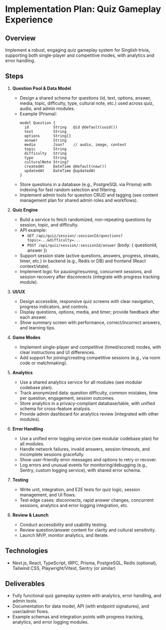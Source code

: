 # Implementation Plan: Quiz Gameplay Experience

## Overview
Implement a robust, engaging quiz gameplay system for Singlish trivia, supporting both single-player and competitive modes, with analytics and error handling.

## Steps
1. **Question Pool & Data Model**
   - Design a shared schema for questions (id, text, options, answer, media, topic, difficulty, type, cultural note, etc.) used across quiz, audio, and admin modules.
   - Example (Prisma):
     ```prisma
     model Question {
       id           String   @id @default(uuid())
       text         String
       options      String[]
       answer       String
       media        Json?    // audio, image, context
       topic        String
       difficulty   String
       type         String
       culturalNote String?
       createdAt    DateTime @default(now())
       updatedAt    DateTime @updatedAt
     }
     ```
   - Store questions in a database (e.g., PostgreSQL via Prisma) with indexing for fast random selection and filtering.
   - Implement admin tools for question CRUD and tagging (see content management plan for shared admin roles and workflows).

2. **Quiz Engine**
   - Build a service to fetch randomized, non-repeating questions by session, topic, and difficulty.
   - API example:
     - `GET /api/quiz/session/:sessionId/questions?topic=...&difficulty=...`
     - `POST /api/quiz/session/:sessionId/answer` (body: { questionId, answer })
   - Support session state (active questions, answers, progress, streaks, timer, etc.) in backend (e.g., Redis or DB) and frontend (React context/state).
   - Implement logic for pausing/resuming, concurrent sessions, and session recovery after disconnects (integrate with progress tracking module).

3. **UI/UX**
   - Design accessible, responsive quiz screens with clear navigation, progress indicators, and controls.
   - Display questions, options, media, and timer; provide feedback after each answer.
   - Show summary screen with performance, correct/incorrect answers, and learning tips.

4. **Game Modes**
   - Implement single-player and competitive (timed/scored) modes, with clear instructions and UI differences.
   - Add support for joining/creating competitive sessions (e.g., via room code or matchmaking).

5. **Analytics**
   - Use a shared analytics service for all modules (see modular codebase plan).
   - Track anonymized data: question difficulty, common mistakes, time per question, engagement, session outcomes.
   - Store analytics in a privacy-compliant database/table, with unified schema for cross-feature analysis.
   - Provide admin dashboard for analytics review (integrated with other modules).

6. **Error Handling**
   - Use a unified error logging service (see modular codebase plan) for all modules.
   - Handle network failures, invalid answers, session timeouts, and incomplete sessions gracefully.
   - Show user-friendly error messages and options to retry or recover.
   - Log errors and unusual events for monitoring/debugging (e.g., Sentry, custom logging service), with shared error schema.

7. **Testing**
   - Write unit, integration, and E2E tests for quiz logic, session management, and UI flows.
   - Test edge cases: disconnects, rapid answer changes, concurrent sessions, analytics and error logging integration, etc.

8. **Review & Launch**
   - Conduct accessibility and usability testing.
   - Review question/answer content for clarity and cultural sensitivity.
   - Launch MVP, monitor analytics, and iterate.

## Technologies
- Next.js, React, TypeScript, tRPC, Prisma, PostgreSQL, Redis (optional), Tailwind CSS, Playwright/Vitest, Sentry (or similar)

## Deliverables
- Fully functional quiz gameplay system with analytics, error handling, and admin tools.
- Documentation for data model, API (with endpoint signatures), and user/admin flows.
- Example schemas and integration points with progress tracking, analytics, and error logging modules.
